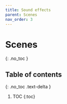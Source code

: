 ```yaml
---
title: Sound effects
parent: Scenes
nav_order: 3
---
```


# Scenes
{: .no_toc }

## Table of contents
{: .no_toc .text-delta }

1. TOC
{:toc}

